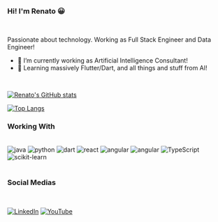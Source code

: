 ### Hi! I'm Renato 😀
<br/>

Passionate about technology. Working as Full Stack Engineer and Data Engineer!

- 🔭 I’m currently working as Artificial Intelligence Consultant!
- 🌱 Learning massively Flutter/Dart, and all things and stuff from AI!

<br/>

[![Renato's GitHub stats](https://github-readme-stats.vercel.app/api?username=RenatoOAAguiar&show_icons=true&theme=radical)](https://github.com/anuraghazra/github-readme-stats)

[![Top Langs](https://github-readme-stats.vercel.app/api/top-langs/?username=RenatoOAAguiar&layout=compact)](https://github.com/anuraghazra/github-readme-stats)

### **Working With**

<div style="display: inline_block">
    <br/>
    <img align="center" alt="java" src="https://img.shields.io/badge/Java-ED8B00?style=for-the-badge&logo=openjdk&logoColor=white">
    <img align="center" alt="python" src="https://img.shields.io/badge/Python-14354C?style=for-the-badge&logo=python&logoColor=white">
    <img align="center" alt="dart" src="https://img.shields.io/badge/Dart-0175C2?style=for-the-badge&logo=dart&logoColor=white">
    <img align="center" alt="react" src="https://img.shields.io/badge/React-20232A?style=for-the-badge&logo=react&logoColor=61DAFB">
    <img align="center" alt="angular" src="https://img.shields.io/badge/Angular-DD0031?style=for-the-badge&logo=angular&logoColor=white">
    <img align="center" alt="angular" src="https://img.shields.io/badge/Flutter-02569B?style=for-the-badge&logo=flutter&logoColor=white">
    <img align="center" src="https://img.shields.io/badge/TypeScript-007ACC?style=for-the-badge&logo=typescript&logoColor=white" alt="TypeScript" />
    <img align="center" src="https://img.shields.io/badge/scikit--learn-F7931E?style=for-the-badge&logo=scikit-learn&logoColor=white" alt="scikit-learn" />
    
</div>
<br/>

### **Social Medias**
<br/>

[![LinkedIn](https://img.shields.io/badge/LinkedIn-0077B5?style=for-the-badge&logo=linkedin&logoColor=white)](https://www.linkedin.com/in/renato-oliveira-alves-aguiar-776ba551/)
[![YouTube](https://img.shields.io/badge/YouTube-FF0000?style=for-the-badge&logo=youtube&logoColor=white)](https://www.youtube.com/channel/UC_ObK3En_-Bo13siOiMUUoQ)

<br/>




<!--
https://emojipedia.org/grinning-face/
**RenatoOAAguiar/RenatoOAAguiar** is a ✨ _special_ ✨ repository because its `README.md` (this file) appears on your GitHub profile.

Here are some ideas to get you started:

- 🔭 I’m currently working on ...
- 🌱 I’m currently learning ...
- 👯 I’m looking to collaborate on ...
- 🤔 I’m looking for help with ...
- 💬 Ask me about ...
- 📫 How to reach me: ...
- 😄 Pronouns: ...
- ⚡ Fun fact: ...
-->
